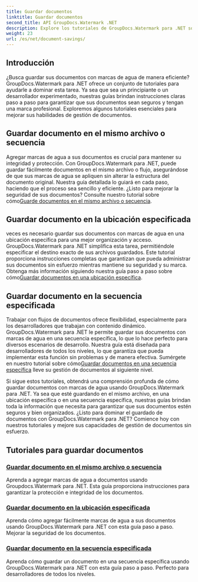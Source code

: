 ```yaml
---
title: Guardar documentos
linktitle: Guardar documentos
second_title: API GroupDocs.Watermark .NET
description: Explore los tutoriales de GroupDocs.Watermark para .NET sobre cómo guardar documentos con marcas de agua. Aprenda métodos paso a paso para mejorar la seguridad y la gestión de documentos.
weight: 23
url: /es/net/document-savings/
---
```

## Introducción

¿Busca guardar sus documentos con marcas de agua de manera eficiente? GroupDocs.Watermark para .NET ofrece un conjunto de tutoriales para ayudarle a dominar esta tarea. Ya sea que sea un principiante o un desarrollador experimentado, nuestras guías brindan instrucciones claras paso a paso para garantizar que sus documentos sean seguros y tengan una marca profesional. Exploremos algunos tutoriales esenciales para mejorar sus habilidades de gestión de documentos.

## Guardar documento en el mismo archivo o secuencia
 Agregar marcas de agua a sus documentos es crucial para mantener su integridad y protección. Con GroupDocs.Watermark para .NET, puede guardar fácilmente documentos en el mismo archivo o flujo, asegurándose de que sus marcas de agua se apliquen sin alterar la estructura del documento original. Nuestra guía detallada lo guiará en cada paso, haciendo que el proceso sea sencillo y eficiente. ¿Listo para mejorar la seguridad de sus documentos? Consulte nuestro tutorial sobre cómo[Guarde documentos en el mismo archivo o secuencia](./save-document-same-file-stream/).

## Guardar documento en la ubicación especificada
 veces es necesario guardar sus documentos con marcas de agua en una ubicación específica para una mejor organización y acceso. GroupDocs.Watermark para .NET simplifica esta tarea, permitiéndole especificar el destino exacto de sus archivos guardados. Este tutorial proporciona instrucciones completas que garantizan que pueda administrar sus documentos sin esfuerzo mientras mantiene su seguridad y su marca. Obtenga más información siguiendo nuestra guía paso a paso sobre cómo[Guardar documentos en una ubicación específica](./save-document-specified-location/).

## Guardar documento en la secuencia especificada
 Trabajar con flujos de documentos ofrece flexibilidad, especialmente para los desarrolladores que trabajan con contenido dinámico. GroupDocs.Watermark para .NET le permite guardar sus documentos con marcas de agua en una secuencia específica, lo que lo hace perfecto para diversos escenarios de desarrollo. Nuestra guía está diseñada para desarrolladores de todos los niveles, lo que garantiza que pueda implementar esta función sin problemas y de manera efectiva. Sumérgete en nuestro tutorial sobre cómo[Guardar documentos en una secuencia específica](./save-document-specified-stream/) lleve su gestión de documentos al siguiente nivel.

Si sigue estos tutoriales, obtendrá una comprensión profunda de cómo guardar documentos con marcas de agua usando GroupDocs.Watermark para .NET. Ya sea que esté guardando en el mismo archivo, en una ubicación específica o en una secuencia específica, nuestras guías brindan toda la información que necesita para garantizar que sus documentos estén seguros y bien organizados. ¿Listo para dominar el guardado de documentos con GroupDocs.Watermark para .NET? Comience hoy con nuestros tutoriales y mejore sus capacidades de gestión de documentos sin esfuerzo.

## Tutoriales para guardar documentos
### [Guardar documento en el mismo archivo o secuencia](./save-document-same-file-stream/)
Aprenda a agregar marcas de agua a documentos usando Groupdocs.Watermark para .NET. Esta guía proporciona instrucciones para garantizar la protección e integridad de los documentos.
### [Guardar documento en la ubicación especificada](./save-document-specified-location/)
Aprenda cómo agregar fácilmente marcas de agua a sus documentos usando GroupDocs.Watermark para .NET con esta guía paso a paso. Mejorar la seguridad de los documentos.
### [Guardar documento en la secuencia especificada](./save-document-specified-stream/)
Aprenda cómo guardar un documento en una secuencia específica usando GroupDocs.Watermark para .NET con esta guía paso a paso. Perfecto para desarrolladores de todos los niveles.